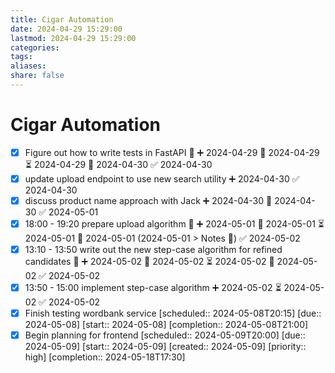 ```yaml
---
title: Cigar Automation
date: 2024-04-29 15:29:00
lastmod: 2024-04-29 15:29:00
categories: 
tags: 
aliases: 
share: false 
---
```


# Cigar Automation

- [x] Figure out how to write tests in FastAPI 🔺 ➕ 2024-04-29 🛫 2024-04-29 ⏳ 2024-04-29 📅 2024-04-30 ✅ 2024-04-30
- [x] update upload endpoint to use new search utility ➕ 2024-04-30 ✅ 2024-04-30
- [x] discuss product name approach with Jack ➕ 2024-04-30 📅 2024-04-30 ✅ 2024-05-01
- [x] 18:00 - 19:20 prepare upload algorithm 🔺 ➕ 2024-05-01 🛫 2024-05-01 ⏳ 2024-05-01 📅 2024-05-01 (2024-05-01 > Notes 📝) ✅ 2024-05-02
- [x] 13:10 - 13:50 write out the new step-case algorithm for refined candidates 🔺 ➕ 2024-05-02 🛫 2024-05-02 ⏳ 2024-05-02 📅 2024-05-02 ✅ 2024-05-02
- [x] 13:50 - 15:00 implement step-case algorithm ➕ 2024-05-02 ⏳ 2024-05-02 ✅ 2024-05-02
- [x] Finish testing wordbank service   [scheduled:: 2024-05-08T20:15]  [due:: 2024-05-08]  [start:: 2024-05-08]  [completion:: 2024-05-08T21:00]
- [x] Begin planning for frontend   [scheduled:: 2024-05-09T20:00]  [due:: 2024-05-09]  [start:: 2024-05-09]  [created:: 2024-05-09]  [priority:: high]  [completion:: 2024-05-18T17:30]